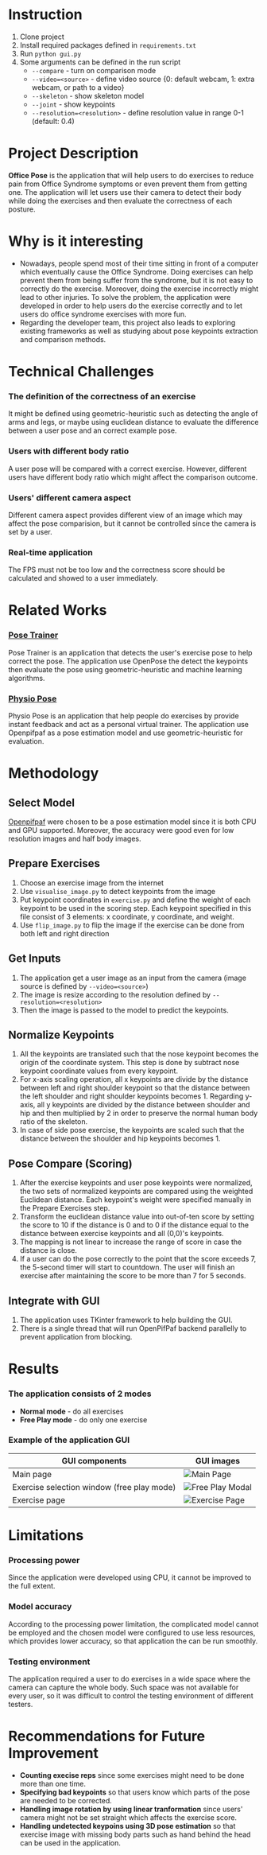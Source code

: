 # Instruction

1. Clone project
2. Install required packages defined in `requirements.txt`
3. Run `python gui.py`
4. Some arguments can be defined in the run script
   - `--compare` - turn on comparison mode
   - `--video=<source>` - define video source {0: default webcam, 1: extra webcam, or path to a video}
   - `--skeleton` - show skeleton model
   - `--joint` - show keypoints
   - `--resolution=<resolution>` - define resolution value in range 0-1 (default: 0.4)

# Project Description

**Office Pose** is the application that will help users to do exercises to reduce pain from Office Syndrome symptoms or even prevent them from getting one. The application will let users use their camera to detect their body while doing the exercises and then evaluate the correctness of each posture.

# Why is it interesting

- Nowadays, people spend most of their time sitting in front of a computer which eventually cause the Office Syndrome. Doing exercises can help prevent them from being suffer from the syndrome, but it is not easy to correctly do the exercise. Moreover, doing the exercise incorrectly might lead to other injuries. To solve the problem, the application were developed in order to help users do the exercise correctly and to let users do office syndrome exercises with more fun.
- Regarding the developer team, this project also leads to exploring existing frameworks as well as studying about pose keypoints extraction and comparison methods.

# Technical Challenges

### The definition of the correctness of an exercise

It might be defined using geometric-heuristic such as detecting the angle of arms and legs, or maybe using euclidean distance to evaluate the difference between a user pose and an correct example pose.

### Users with different body ratio

A user pose will be compared with a correct exercise. However, different users have different body ratio which might affect the comparison outcome.

### Users' different camera aspect

Different camera aspect provides different view of an image which may affect the pose comparision, but it cannot be controlled since the camera is set by a user.

### Real-time application

The FPS must not be too low and the correctness score should be calculated and showed to a user immediately.

# Related Works

### [Pose Trainer](https://deepai.org/publication/pose-trainer-correcting-exercise-posture-using-pose-estimation)

Pose Trainer is an application that detects the user's exercise pose to help correct the pose. The application use OpenPose the detect the keypoints then evaluate the pose using geometric-heuristic and machine learning algorithms.

### [Physio Pose](https://medium.com/@_samkitjain/physio-pose-a-virtual-physiotherapy-assistant-7d1c17db3159)

Physio Pose is an application that help people do exercises by provide instant feedback and act as a personal virtual trainer. The application use Openpifpaf as a pose estimation model and use geometric-heuristic for evaluation.

# Methodology

## Select Model

[Openpifpaf](https://openpifpaf.github.io/intro.html) were chosen to be a pose estimation model since it is both CPU and GPU supported. Moreover, the accuracy were good even for low resolution images and half body images.

## Prepare Exercises

1. Choose an exercise image from the internet
2. Use `visualise_image.py` to detect keypoints from the image
3. Put keypoint coordinates in `exercise.py` and define the weight of each keypoint to be used in the scoring step. Each keypoint specified in this file consist of 3 elements: x coordinate, y coordinate, and weight.
4. Use `flip_image.py` to flip the image if the exercise can be done from both left and right direction

## Get Inputs

1. The application get a user image as an input from the camera (image source is defined by `--video=<source>`)
2. The image is resize according to the resolution defined by `--resolution=<resolution>`
3. Then the image is passed to the model to predict the keypoints.

## Normalize Keypoints

1. All the keypoints are translated such that the nose keypoint becomes the origin of the coordinate system. This step is done by subtract nose keypoint coordinate values from every keypoint.
2. For x-axis scaling operation, all x keypoints are divide by the distance between left and right shoulder keypoint so that the distance between the left shoulder and right shoulder keypoints becomes 1. Regarding y-axis, all y keypoints are divided by the distance between shoulder and hip and then multiplied by 2 in order to preserve the normal human body ratio of the skeleton.
3. In case of side pose exercise, the keypoints are scaled such that the distance between the shoulder and hip keypoints becomes 1.

## Pose Compare (Scoring)

1. After the exercise keypoints and user pose keypoints were normalized, the two sets of normalized keypoints are compared using the weighted Euclidean distance. Each keypoint's weight were specified manually in the Prepare Exercises step.
2. Transform the euclidean distance value into out-of-ten score by setting the score to 10 if the distance is 0 and to 0 if the distance equal to the distance between exercise keypoints and all (0,0)'s keypoints.
3. The mapping is not linear to increase the range of score in case the distance is close.
4. If a user can do the pose correctly to the point that the score exceeds 7, the 5-second timer will start to countdown. The user will finish an exercise after maintaining the score to be more than 7 for 5 seconds.

## Integrate with GUI

1. The application uses TKinter framework to help building the GUI.
2. There is a single thread that will run OpenPifPaf backend parallelly to prevent application from blocking.

# Results

### The application consists of 2 modes

- **Normal mode** - do all exercises
- **Free Play mode** - do only one exercise

### Example of the application GUI

| GUI components                             | GUI images                                                                                                           |
| ------------------------------------------ | -------------------------------------------------------------------------------------------------------------------- |
| Main page                                  | ![Main Page](https://github.com/WachirapatMT/Office_Pose/blob/main/gui_images/main%20page.jpg?raw=true)              |
| Exercise selection window (free play mode) | ![Free Play Modal](https://github.com/WachirapatMT/Office_Pose/blob/main/gui_images/free%20play%20mode.jpg?raw=true) |
| Exercise page                              | ![Exercise Page](https://github.com/WachirapatMT/Office_Pose/blob/main/gui_images/exercise%20page.jpg?raw=true)      |

# Limitations

### Processing power

Since the application were developed using CPU, it cannot be improved to the full extent.

### Model accuracy

According to the processing power limitation, the complicated model cannot be employed and the chosen model were configured to use less resources, which provides lower accuracy, so that application the can be run smoothly.

### Testing environment

The application required a user to do exercises in a wide space where the camera can capture the whole body. Such space was not available for every user, so it was difficult to control the testing environment of different testers.

# Recommendations for Future Improvement

- **Counting execise reps** since some exercises might need to be done more than one time.
- **Specifying bad keypoints** so that users know which parts of the pose are needed to be corrected.
- **Handling image rotation by using linear tranformation** since users' camera might not be set straight which affects the exercise score.
- **Handling undetected keypoins using 3D pose estimation** so that exercise image with missing body parts such as hand behind the head can be used in the application.
